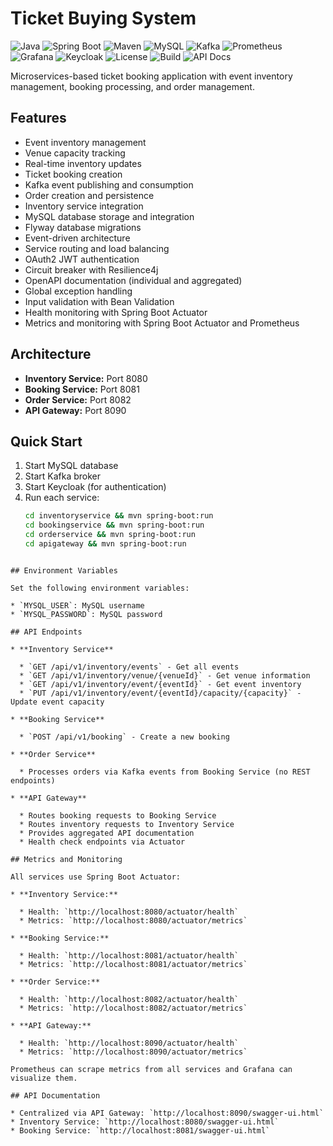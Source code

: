 # Ticket Buying System

![Java](https://img.shields.io/badge/Java-17-blue)
![Spring Boot](https://img.shields.io/badge/Spring_Boot-3.2.0-green)
![Maven](https://img.shields.io/badge/Maven-3.9.0-blue)
![MySQL](https://img.shields.io/badge/MySQL-8.0-blue)
![Kafka](https://img.shields.io/badge/Kafka-3.6.0-orange)
![Prometheus](https://img.shields.io/badge/Prometheus-monitoring-lightgrey)
![Grafana](https://img.shields.io/badge/Grafana-dashboard-orange)
![Keycloak](https://img.shields.io/badge/Keycloak-authentication-red)
![License](https://img.shields.io/badge/License-MIT-blue)
![Build](https://img.shields.io/badge/build-passing-brightgreen)
![API Docs](https://img.shields.io/badge/API-OpenAPI-blueviolet)

Microservices-based ticket booking application with event inventory management, booking processing, and order management.

## Features

- Event inventory management
- Venue capacity tracking
- Real-time inventory updates
- Ticket booking creation
- Kafka event publishing and consumption
- Order creation and persistence
- Inventory service integration
- MySQL database storage and integration
- Flyway database migrations
- Event-driven architecture
- Service routing and load balancing
- OAuth2 JWT authentication
- Circuit breaker with Resilience4j
- OpenAPI documentation (individual and aggregated)
- Global exception handling
- Input validation with Bean Validation
- Health monitoring with Spring Boot Actuator
- Metrics and monitoring with Spring Boot Actuator and Prometheus

## Architecture

- **Inventory Service:** Port 8080
- **Booking Service:** Port 8081
- **Order Service:** Port 8082
- **API Gateway:** Port 8090

## Quick Start

1. Start MySQL database
2. Start Kafka broker
3. Start Keycloak (for authentication)
4. Run each service:
   ```bash
   cd inventoryservice && mvn spring-boot:run
   cd bookingservice && mvn spring-boot:run
   cd orderservice && mvn spring-boot:run
   cd apigateway && mvn spring-boot:run
   ```

```

## Environment Variables

Set the following environment variables:

* `MYSQL_USER`: MySQL username
* `MYSQL_PASSWORD`: MySQL password

## API Endpoints

* **Inventory Service**

  * `GET /api/v1/inventory/events` - Get all events
  * `GET /api/v1/inventory/venue/{venueId}` - Get venue information
  * `GET /api/v1/inventory/event/{eventId}` - Get event inventory
  * `PUT /api/v1/inventory/event/{eventId}/capacity/{capacity}` - Update event capacity

* **Booking Service**

  * `POST /api/v1/booking` - Create a new booking

* **Order Service**

  * Processes orders via Kafka events from Booking Service (no REST endpoints)

* **API Gateway**

  * Routes booking requests to Booking Service
  * Routes inventory requests to Inventory Service
  * Provides aggregated API documentation
  * Health check endpoints via Actuator

## Metrics and Monitoring

All services use Spring Boot Actuator:

* **Inventory Service:**

  * Health: `http://localhost:8080/actuator/health`
  * Metrics: `http://localhost:8080/actuator/metrics`

* **Booking Service:**

  * Health: `http://localhost:8081/actuator/health`
  * Metrics: `http://localhost:8081/actuator/metrics`

* **Order Service:**

  * Health: `http://localhost:8082/actuator/health`
  * Metrics: `http://localhost:8082/actuator/metrics`

* **API Gateway:**

  * Health: `http://localhost:8090/actuator/health`
  * Metrics: `http://localhost:8090/actuator/metrics`

Prometheus can scrape metrics from all services and Grafana can visualize them.

## API Documentation

* Centralized via API Gateway: `http://localhost:8090/swagger-ui.html`
* Inventory Service: `http://localhost:8080/swagger-ui.html`
* Booking Service: `http://localhost:8081/swagger-ui.html`
```
